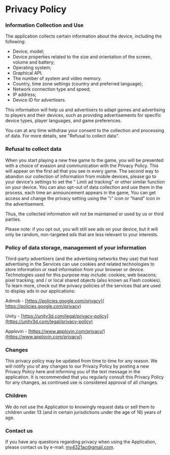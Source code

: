# Privacy Policy

### Information Collection and Use

The application collects certain information about the device, including the following:

- Device, model;
- Device properties related to the size and orientation of the screen, volume and battery;
- Operating system;
- Graphical API.
- The number of system and video memory.
- Country, time zone settings (country and preferred language);
- Network connection type and speed;
- IP address;
- Device ID for advertisers.

This information will help us and advertisers to adapt games and advertising to players and their devices, such as providing advertisements for specific device types, player languages, and game preferences.

You can at any time withdraw your consent to the collection and processing of data. For more details, see "Refusal to collect data".

### Refusal to collect data

When you start playing a new free game to the game, you will be presented with a choice of evasion and communication with the Privacy Policy. This will appear on the first ad that you see in every game. The second way to abandon our collection of information from mobile devices, please go to your device's settings to set the " Limit ad tracking" or other similar function on your device. You can also opt-out of data collection and use them in the process, each time an announcement appears in the game, You can get access and change the privacy setting using the "ℹ" icon or "hand" icon in the advertisement.

Thus, the collected information will not be maintained or used by us or third parties.

Please note: if you opt out, you will still see ads on your device, but it will only be random, non-targeted ads that are less relevant to your interests.

### Policy of data storage, management of your information

Third-party advertisers (and the advertising networks they use) that host advertising in the Services can use cookies and related technologies to store information or read information from your browser or device. Technologies used for this purpose may include: cookies; web beacons; pixel tracking; and / or local shared objects (also known as Flash cookies). To learn more, check out the privacy policies of the services that are used to display ads in our applications:

Admob - [https://policies.google.com/privacy]( https://policies.google.com/privacy)

Unity - [https://unity3d.com/legal/privacy-policy](https://unity3d.com/legal/privacy-policy)

Applovin - [https://www.applovin.com/privacy/](https://www.applovin.com/privacy/)

### Changes

This privacy policy may be updated from time to time for any reason. We will notify you of any changes to our Privacy Policy by posting a new Privacy Policy here and informing you of the text message in the application. It is recommended that you regularly consult this Privacy Policy for any changes, as continued use is considered approval of all changes.

### Children

We do not use the Application to knowingly request data or sell them to children under 13 (and in certain jurisdictions under the age of 16) years of age. 


### Contact us

If you have any questions regarding privacy when using the Application, please contact us by e-mail: my4321ac@gmail.com.



